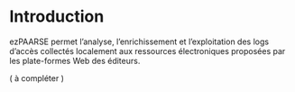 # Introduction #

ezPAARSE permet l’analyse, l’enrichissement et l’exploitation des logs d’accès collectés localement aux ressources électroniques proposées par les plate-formes Web des éditeurs.

( à compléter )